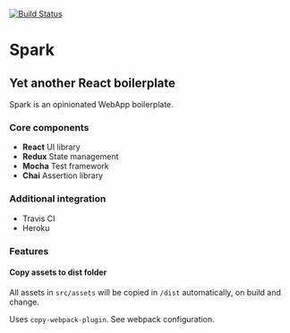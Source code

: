 [![Build Status](https://travis-ci.org/tomzmtl/spark.svg?branch=master)](https://travis-ci.org/tomzmtl/spark)

# Spark

## Yet another React boilerplate

Spark is an opinionated WebApp boilerplate.

### Core components

* **React** UI library
* **Redux** State management
* **Mocha** Test framework
* **Chai** Assertion library

### Additional integration

* Travis CI
* Heroku

### Features

#### Copy assets to dist folder

All assets in `src/assets` will be copied in `/dist` automatically, on build and change.

Uses `copy-webpack-plugin`. See webpack configuration.

